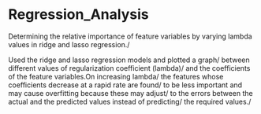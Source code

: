 # Regression_Analysis
Determining the relative importance of feature variables by varying lambda values in ridge and lasso regression./

Used the ridge and lasso regression models and plotted a graph/
between different values of regularization coefficient (lambda)/
and the coefficients of the feature variables.On increasing lambda/
the features whose coefficients decrease at a rapid rate are found/
to be less important and may cause overfitting because these may adjust/
to the errors between the actual and the predicted values instead of predicting/
the required values./
